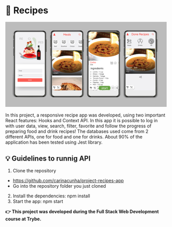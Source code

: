 # :green_salad: Recipes #
![alt recipes](screen.png "screen app")

In this project, a responsive recipe app was developed, using two important React features: Hooks and Context API. In this app it is possible to log in with user data, view, search, filter, favorite and follow the progress of preparing food and drink recipes! The databases used come from 2 different APIs, one for food and one for drinks. About 90% of the application has been tested using Jest library.

## :bulb: Guidelines to runnig API ##
1. Clone the repository 
  - https://github.com/carinacunha/project-recipes-app
  - Go into the repository folder you just cloned
2. Install the dependencies: npm install
3. Start the app: npm start

**:point_right: This project was developed during the Full Stack Web Development course at Trybe.**